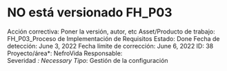 # NO está versionado FH_P03

Acción correctiva: Poner la versión, autor, etc
Asset/Producto de trabajo: FH_P03_Proceso de Implementación de Requisitos
Estado: Done
Fecha de detección: June 3, 2022
Fecha límite de corrección: June 6, 2022
ID: 38
Proyecto/área*: NefroVida
Responsable:  
Severidad *: Necessary
Tipo*: Gestión de la configuración